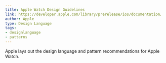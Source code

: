 ```yaml
---
title: Apple Watch Design Guidelines
link: https://developer.apple.com/library/prerelease/ios/documentation/UserExperience/Conceptual/WatchHumanInterfaceGuidelines/index.html#//apple_ref/doc/uid/TP40014992-CH3-SW1
author: Apple
type: Design Language
tags: 
- designlanguage
- patterns
---
```


Apple lays out the design language and pattern recommendations for Apple Watch.